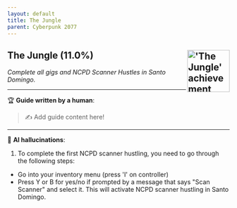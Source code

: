 ```yaml
---
layout: default
title: The Jungle
parent: Cyberpunk 2077
---
```


## The Jungle (11.0%) <img align="right" src="https://cdn.cloudflare.steamstatic.com/steamcommunity/public/images/apps/1091500/3162cccaaaa83b1f5b3fe50af30a74d6a1541298.jpg" alt="'The Jungle' achievement icon" width="96" height="96">

_Complete all gigs and NCPD Scanner Hustles in Santo Domingo._

---

:trophy: **Guide written by a human**:

> :writing_hand: Add guide content here!

---

:robot: **AI hallucinations**:

1. To complete the first NCPD scanner hustling, you need to go through the following steps:

- Go into your inventory menu (press 'I' on controller)
- Press Y or B for yes/no if prompted by a message that says "Scan Scanner" and select it. This will activate NCPD scanner hustling in Santo Domingo.
